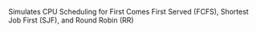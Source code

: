 Simulates CPU Scheduling for First Comes First Served (FCFS), Shortest Job First (SJF), and Round Robin (RR)
